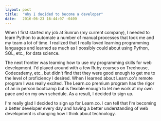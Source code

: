 ```yaml
---
layout: post
title:  "Why I decided to become a developer"
date:   2016-06-23 16:44:07 -0400
---
```



When I first started my job at Sunrun (my current company), I needed to learn Python to automate a number of manual processes that took me and my team a lot of time. I realized that I really loved learning programming languages and learned as much as I possibly could about using Python, SQL, etc., for data science.

The next frontier was learning how to use my programming skills for web development. I'd played around with a few Ruby courses on Treehouse, Codecademy, etc., but didn't find that they were good enough to get me to the level of proficiency I desired. When I learned about Learn.co's remote program I was really excited. The Learn.co premium program has the rigor of an in person bootcamp but is flexible enough to let me work at my own pace and on my own schedule. As a result, I decided to sign up.

I'm really glad I decided to sign up for Learn.co. I can tell that I'm becoming a better developer every day and having a better understanding of web development is changing how I think about technology.
